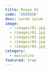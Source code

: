 ```yaml
---
title: Roupa 01
code: '5555556'
desc: Lorem ipsum
image:
  - /images/01.jpg
  - /images/02.jpg
  - /images/03.jpg
  - /images/04.jpg
  - /images/05.jpg
category:
  - masculino
featured: true
---
```


